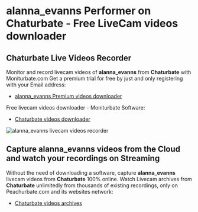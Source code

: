 # alanna_evanns Performer on Chaturbate - Free LiveCam videos downloader

## Chaturbate Live Videos Recorder

Monitor and record livecam videos of **alanna_evanns** from **Chaturbate** with Moniturbate.com
Get a premium trial for free by just and only registering with your Email address:
* [alanna_evanns Premium videos downloader](https://moniturbate.com/request-demo-licence-key.html)

Free livecam videos downloader - Moniturbate Software:
* [Chaturbate videos downloader](https://moniturbate.com/moniturbate-download-software.html)

![alanna_evanns livecam videos recorder](https://peachurnet.com/templates/moniturbate-software.png)


## Capture alanna_evanns videos from the Cloud and watch your recordings on Streaming

Without the need of downloading a software, capture **alanna_evanns** livecam videos from **Chaturbate** 100% online.
Watch Livecam archives from **Chaturbate** unlimitedly from thousands of existing recordings, only on Peachurbate.com and its websites network:
* [Chaturbate videos archives](https://peachurnet.com/)
